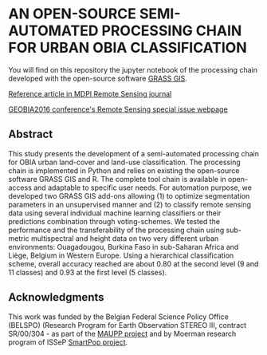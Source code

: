 AN OPEN-SOURCE SEMI-AUTOMATED PROCESSING CHAIN FOR URBAN OBIA CLASSIFICATION
============================================================================
You will find on this repository the jupyter notebook of the processing chain developed with the open-source software [GRASS GIS](https://grass.osgeo.org/).

[Reference article in MDPI Remote Sensing journal](http://www.mdpi.com/journal/remotesensing/special_issues/GEOBIA2016)

[GEOBIA2016 conference's Remote Sensing special issue webpage](http://www.mdpi.com/journal/remotesensing/special_issues/GEOBIA2016)

Abstract
--------
This study presents the development of a semi-automated processing chain for OBIA urban land-cover and land-use classification. The processing chain is implemented in Python and relies on existing the open-source software GRASS GIS and R. The complete tool chain is available in open-access and adaptable to specific user needs. For automation purpose, we developed two GRASS GIS add-ons allowing (1) to optimize segmentation parameters in an unsupervised manner and (2) to classify remote sensing data using several individual machine learning classifiers or their predictions combination through voting-schemes. We tested the performance and the transferability of the processing chain using sub-metric multispectral and height data on two very different urban environments: Ouagadougou, Burkina Faso in sub-Saharan Africa and Liège, Belgium in Western Europe. Using a hierarchical classification scheme, overall accuracy reached are about 0.80 at the second level (9 and 11 classes) and 0.93 at the first level (5 classes).


Acknowledgments
---------------
This work was funded by the Belgian Federal Science Policy Office (BELSPO) (Research Program for Earth Observation STEREO III, contract SR/00/304 - as part of the [MAUPP project](http://maupp.ulb.ac.be) and by Moerman research program of ISSeP [SmartPop project](http://www.issep.be/smartpop).
